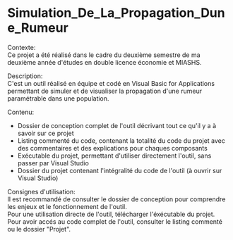 # Simulation_De_La_Propagation_Dune_Rumeur

Contexte:  
Ce projet a été réalisé dans le cadre du deuxième semestre de ma deuxième année d'études en double licence économie et MIASHS.

Description:  
C'est un outil réalisé en équipe et codé en Visual Basic for Applications permettant de simuler et de visualiser la propagation d'une rumeur paramétrable dans une population.

Contenu:  
- Dossier de conception complet de l'outil décrivant tout ce qu'il y a à savoir sur ce projet
- Listing commenté du code, contenant la totalité du code du projet avec des commentaires et des explications pour chaques composants
- Exécutable du projet, permettant d'utiliser directement l'outil, sans passer par Visual Studio
- Dossier du projet contenant l'intégralité du code de l'outil (à ouvrir sur Visual Studio)

Consignes d'utilisation:  
Il est recommandé de consulter le dossier de conception pour comprendre les enjeux et le fonctionnement de l'outil.  
Pour une utilisation directe de l'outil, télécharger l'éxécutable du projet.  
Pour avoir accés au code complet de l'outil, consulter le listing commenté ou le dossier "Projet".
